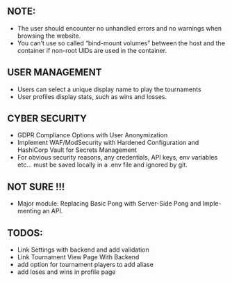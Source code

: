 ## NOTE:
- The user should encounter no unhandled errors and no warnings when browsing the
website.
- You can’t use so called “bind-mount volumes” between the host
and the container if non-root UIDs are used in the container.

## USER MANAGEMENT
- Users can select a unique display name to play the tournaments
- User profiles display stats, such as wins and losses.

## CYBER SECURITY
- GDPR Compliance Options with User Anonymization
- Implement WAF/ModSecurity with Hardened Configuration and
HashiCorp Vault for Secrets Management
- For obvious security reasons, any credentials, API keys, env
variables etc... must be saved locally in a .env file and ignored by
git. 

## NOT SURE !!!
- Major module: Replacing Basic Pong with Server-Side Pong and Imple-
menting an API.


## TODOS:
- Link Settings with backend and add validation
- Link Tournament View Page With Backend
- add option for tournament players to add aliase 
- add loses and wins in profile page
